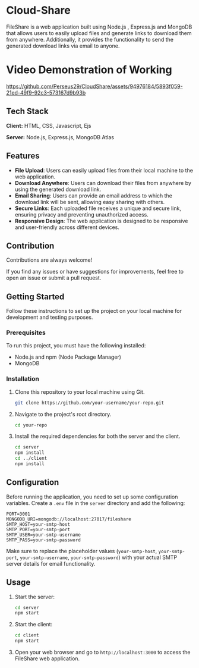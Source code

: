 # Cloud-Share
FileShare is a web application built using Node.js , Express.js and MongoDB that allows users to easily upload files and generate links to download them from anywhere. Additionally, it provides the functionality to send the generated download links via email to anyone.

# Video Demonstration of Working

https://github.com/Perseus29/CloudShare/assets/94976184/5893f059-21ed-49f9-92c3-573167d9b93b


## Tech Stack

**Client:** HTML, CSS, Javascript, Ejs

**Server:** Node.js, Express.js, MongoDB Atlas

## Features
- **File Upload**: Users can easily upload files from their local machine to the web application.
- **Download Anywhere**: Users can download their files from anywhere by using the generated download link.
- **Email Sharing**: Users can provide an email address to which the download link will be sent, allowing easy sharing with others.
- **Secure Links**: Each uploaded file receives a unique and secure link, ensuring privacy and preventing unauthorized access.
- **Responsive Design**: The web application is designed to be responsive and user-friendly across different devices.


## Contribution

Contributions are always welcome!

If you find any issues or have suggestions for improvements, feel free to open an issue or submit a pull request.

## Getting Started

Follow these instructions to set up the project on your local machine for development and testing purposes.

### Prerequisites

To run this project, you must have the following installed:

- Node.js and npm (Node Package Manager)
- MongoDB

### Installation

1. Clone this repository to your local machine using Git.
   ```bash
   git clone https://github.com/your-username/your-repo.git
   ```

2. Navigate to the project's root directory.
   ```bash
   cd your-repo
   ```

3. Install the required dependencies for both the server and the client.
   ```bash
   cd server
   npm install
   cd ../client
   npm install
   ```

## Configuration

Before running the application, you need to set up some configuration variables. Create a `.env` file in the `server` directory and add the following:

```env
PORT=3001
MONGODB_URI=mongodb://localhost:27017/fileshare
SMTP_HOST=your-smtp-host
SMTP_PORT=your-smtp-port
SMTP_USER=your-smtp-username
SMTP_PASS=your-smtp-password
```

Make sure to replace the placeholder values (`your-smtp-host`, `your-smtp-port`, `your-smtp-username`, `your-smtp-password`) with your actual SMTP server details for email functionality.

## Usage

1. Start the server:
   ```bash
   cd server
   npm start
   ```

2. Start the client:
   ```bash
   cd client
   npm start
   ```

3. Open your web browser and go to `http://localhost:3000` to access the FileShare web application.

